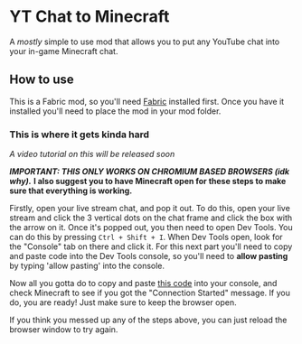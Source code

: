 # YT Chat to Minecraft
A *mostly* simple to use mod that allows you to put any YouTube chat into your in-game Minecraft chat.

## How to use
This is a Fabric mod, so you'll need [Fabric](https://fabricmc.net/use/installer/) installed first. Once you have it installed you'll need to place the mod in your mod folder.

### This is where it gets kinda hard
*A video tutorial on this will be released soon*

***IMPORTANT: THIS ONLY WORKS ON CHROMIUM BASED BROWSERS (idk why).***  **I also suggest you to have Minecraft open for these steps to make sure that everything is working.**

Firstly, open your live stream chat, and pop it out. To do this, open your live stream and click the 3 vertical dots on the chat frame and click the box with the arrow on it. Once it's popped out, you then need to open Dev Tools. You can do this by pressing `Ctrl + Shift + I`.  When Dev Tools open, look for the "Console" tab on there and click it.  For this next part you'll need to copy and paste code into the Dev Tools console, so you'll need to **allow pasting** by typing 'allow pasting' into the console. 

Now all you gotta do to copy and paste [this code](https://gist.github.com/Allybe/7c468f932e3785023d76273523f0a9f3) into your console, and check Minecraft to see if you got the "Connection Started" message. If you do, you are ready! Just make sure to keep the browser open.

If you think you messed up any of the steps above, you can just reload the browser window to try again.

